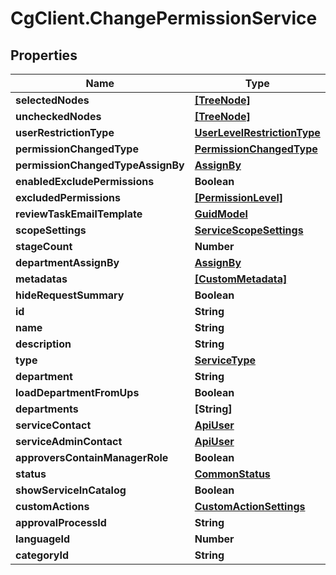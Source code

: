 # CgClient.ChangePermissionService

## Properties

Name | Type | Description | Notes
------------ | ------------- | ------------- | -------------
**selectedNodes** | [**[TreeNode]**](TreeNode.md) |  | [optional] 
**uncheckedNodes** | [**[TreeNode]**](TreeNode.md) |  | [optional] 
**userRestrictionType** | [**UserLevelRestrictionType**](UserLevelRestrictionType.md) |  | [optional] 
**permissionChangedType** | [**PermissionChangedType**](PermissionChangedType.md) |  | [optional] 
**permissionChangedTypeAssignBy** | [**AssignBy**](AssignBy.md) |  | [optional] 
**enabledExcludePermissions** | **Boolean** |  | [optional] 
**excludedPermissions** | [**[PermissionLevel]**](PermissionLevel.md) |  | [optional] 
**reviewTaskEmailTemplate** | [**GuidModel**](GuidModel.md) |  | [optional] 
**scopeSettings** | [**ServiceScopeSettings**](ServiceScopeSettings.md) |  | [optional] 
**stageCount** | **Number** |  | [optional] 
**departmentAssignBy** | [**AssignBy**](AssignBy.md) |  | [optional] 
**metadatas** | [**[CustomMetadata]**](CustomMetadata.md) |  | [optional] 
**hideRequestSummary** | **Boolean** |  | [optional] 
**id** | **String** |  | [optional] 
**name** | **String** |  | [optional] 
**description** | **String** |  | [optional] 
**type** | [**ServiceType**](ServiceType.md) |  | [optional] 
**department** | **String** |  | [optional] 
**loadDepartmentFromUps** | **Boolean** |  | [optional] 
**departments** | **[String]** |  | [optional] 
**serviceContact** | [**ApiUser**](ApiUser.md) |  | [optional] 
**serviceAdminContact** | [**ApiUser**](ApiUser.md) |  | [optional] 
**approversContainManagerRole** | **Boolean** |  | [optional] 
**status** | [**CommonStatus**](CommonStatus.md) |  | [optional] 
**showServiceInCatalog** | **Boolean** |  | [optional] 
**customActions** | [**CustomActionSettings**](CustomActionSettings.md) |  | [optional] 
**approvalProcessId** | **String** |  | [optional] 
**languageId** | **Number** |  | [optional] 
**categoryId** | **String** |  | [optional] 


